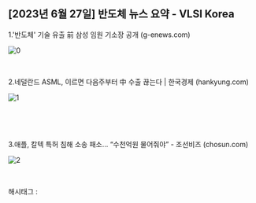 ## [2023년 6월 27일] 반도체 뉴스 요약 - VLSI Korea

1.'반도체' 기술 유출 前 삼성 임원 기소장 공개 (g-enews.com)

![0](/asset/img/223140618104/0.png)

​

2.네덜란드 ASML, 이르면 다음주부터 中 수출 끊는다 | 한국경제 (hankyung.com)

![1](/asset/img/223140618104/1.png)

​

​

3.애플, 칼텍 특허 침해 소송 패소… “수천억원 물어줘야” - 조선비즈 (chosun.com)

![2](/asset/img/223140618104/2.png)

​

 해시태그 : 